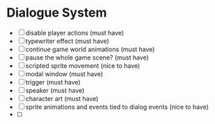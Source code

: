 # Dialogue System
- [ ] disable player actions (must have)
- [ ] typewriter effect (must have)
- [ ] continue game world animations (must have)
- [ ] pause the whole game scene? (must have)
- [ ] scripted sprite movement (nice to have)
- [ ] modal window (must have)
- [ ] trigger (must have)
- [ ] speaker (must have)
- [ ] character art (must have)
- [ ] sprite animations and events tied to dialog events (nice to have)
- [ ] 